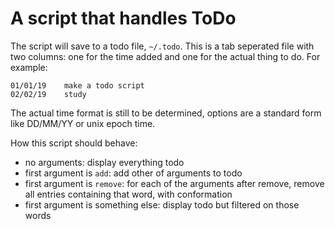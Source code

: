 # A script that handles ToDo

The script will save to a todo file,  `~/.todo`. This is a tab seperated file with two columns: one for the time added and one for the actual thing to do.
For example:
```
01/01/19    make a todo script
02/02/19    study
```
The actual time format is still to be determined, options are a standard form like DD/MM/YY or unix epoch time.


How this script should behave:
* no arguments: display everything todo
* first argument is `add`: add other of arguments to todo
* first argument is `remove`: for each of the arguments after remove, remove all entries containing that word, with conformation
* first argument is something else: display todo but filtered on those words
